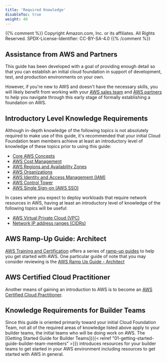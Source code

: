 ```yaml
---
title: 'Required Knowledge'
disableToc: true
weight: 40
---  
```


{{% comment %}}
Copyright Amazon.com, Inc. or its affiliates. All Rights Reserved.
SPDX-License-Identifier: CC-BY-SA-4.0
{{% /comment %}}

## Assistance from AWS and Partners

This guide has been developed with a goal of providing enough detail so that you can establish an initial cloud foundation in support of development, test, and production environments on your own. 

However, if you're new to AWS and doesn't have the necessary skills, you will likely benefit from working with your [AWS sales team](https://aws.amazon.com/contact-us/) and [AWS partners](https://aws.amazon.com/partners/) to help you navigate through this early stage of formally establishing a foundation on AWS.

## Introductory Level Knowledge Requirements

Although in-depth knowledge of the following topics is not absolutely required to make use of this guide, it's recommended that your initial Cloud Foundation team members achieve at least an introductory level of knowledge of these topics prior to using this guide:

* [Core AWS Concepts](https://aws.amazon.com/getting-started/fundamentals-core-concepts)
* [AWS Cost Management](https://aws.amazon.com/blogs/aws-cost-management/beginners-guide-to-aws-cost-management/)
* [AWS Regions and Availability Zones](https://aws.amazon.com/about-aws/global-infrastructure/regions_az)
* [AWS Organizations](https://docs.aws.amazon.com/organizations/latest/userguide/orgs_getting-started.html)
* [AWS Identity and Access Management (IAM)](https://docs.aws.amazon.com/IAM/latest/UserGuide/introduction.html)
* [AWS Control Tower](https://docs.aws.amazon.com/controltower/latest/userguide/what-is-control-tower.html)
* [AWS Single Sign-on (AWS SSO)](https://docs.aws.amazon.com/singlesignon/latest/userguide/what-is.html)

In cases where you expect to deploy workloads that require network resources in AWS, having at least an introductory level of knowledge of the following topics will be useful:
* [AWS Virtual Private Cloud (VPC)](https://docs.aws.amazon.com/vpc/latest/userguide/what-is-amazon-vpc.html)
* [Network IP address ranges (CIDRs)](https://docs.aws.amazon.com/vpc/latest/userguide/VPC_Subnets.html)

## AWS Ramp-Up Guide: Architect

[AWS Training and Certification](https://aws.amazon.com/training/) offers a series of [ramp-up guides](https://aws.amazon.com/training/course-descriptions/#Build_Your_AWS_Cloud_Knowledge_with_Ramp-Up_Guides) to help you get started with AWS. One particular guide of note that you may consider reviewing is the 
[AWS Ramp Up Guide - Architect](https://d1.awsstatic.com/training-and-certification/ramp-up_guides/Ramp-Up_Guide_Architect.pdf?achp_addrcs7)

## AWS Certified Cloud Practitioner

Another means of gaining an introduction to AWS is to become an [AWS Certified Cloud Practitioner](https://aws.amazon.com/certification/certified-cloud-practitioner/). 

## Knowledge Requirements for Builder Teams

Since this guide is oriented primarily toward your initial Cloud Foundation Team, not all of the required areas of knowledge listed above apply to your builder teams, the initial teams who will be doing work on AWS.  The [Getting Started Guide for Builder Teams]({{< relref "01-getting-started-guide-builder-team-members" >}}) introduces resources for your builder teams to get started in your AWS environment including resources to get started with AWS in general.

